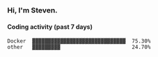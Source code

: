 ### Hi, I'm Steven.

#### Coding activity (past 7 days)
```
Docker  ▓▓▓▓▓▓▓▓▓▓▓▓▓▓▓▓▓▓▓▓▓▓▓▓▓▓▓▓▓▓  75.30%
other   ▓▓▓▓▓▓▓▓▓                       24.70%
```
